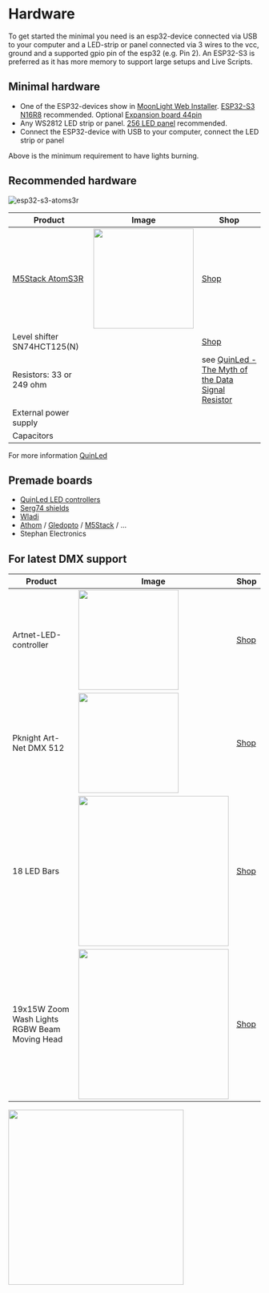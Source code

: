 # Hardware

To get started the minimal you need is an esp32-device connected via USB to your computer and a LED-strip or panel connected via 3 wires to the vcc, ground and a supported gpio pin of the esp32 (e.g. Pin 2). An ESP32-S3 is preferred as it has more memory to support large setups and Live Scripts. 

## Minimal hardware

* One of the ESP32-devices show in [MoonLight Web Installer](https://raw.githack.com/MoonModules/MoonLight/refs/heads/main/firmware/installer/index.html). [ESP32-S3 N16R8](https://s.click.aliexpress.com/e/_DBAtJ2H) recommended. Optional [Expansion board 44pin](https://s.click.aliexpress.com/e/_EJhmlIE)
* Any WS2812 LED strip or panel. [256 LED panel](https://s.click.aliexpress.com/e/_EIKoYrg) recommended.
* Connect the ESP32-device with USB to your computer, connect the LED strip or panel

Above is the minimum requirement to have lights burning.

## Recommended hardware

![esp32-s3-atoms3r](https://github.com/user-attachments/assets/dcfebd95-09ea-42af-824f-445ffc236013)

| Product | Image | Shop |
| ---- | ----- | ---- |
| [M5Stack AtomS3R](https://docs.m5stack.com/en/core/AtomS3R) | <img width="200" src="https://raw.githack.com/MoonModules/MoonLight/refs/heads/main/firmware/installer/images/esp32-s3-atoms3r.jpg"/>  | <a href="https://shop.m5stack.com/products/atoms3r-dev-kit" target="_blank">Shop</a> |
|Level shifter SN74HCT125(N)|| [Shop](https://s.click.aliexpress.com/e/_EIVbQ2w)|
| Resistors: 33 or 249 ohm || see [QuinLed - The Myth of the Data Signal Resistor](https://quinled.info/data-signal-cable-conditioning/)|
| External power supply |||
| Capacitors |||

For more information [QuinLed](https://quinled.info)

## Premade boards

* [QuinLed LED controllers](https://quinled.info/addressable-digital-leds/)
* [Serg74 shields](https://www.tindie.com/products/serg74/esp32-wroom-usb-c-d1-mini32-form-factor-board/)
* [Wladi](https://www.myhome-control.de/)
* [Athom](https://www.athom.tech/wled) / [Gledopto](https://www.gledopto.eu/Gledopto-WLED-LED-Controller-for-Digital-Light-Strips) / [M5Stack](https://shop.m5stack.com/collections/m5-controllers) / ...
* Stephan Electronics

## For latest DMX support 

| Product | Image | Shop |
| ---- | ----- | ---- |
|Artnet-LED-controller|<img width="200" src="https://github.com/user-attachments/assets/9c65921c-64e9-4558-b6ef-aed2a163fd88">|[Shop](https://s.click.aliexpress.com/e/_Ex9uaOk)|
| Pknight Art-Net DMX 512 | <img width="200" src="https://github.com/user-attachments/assets/e3d605b6-a023-4abb-b604-77b44267b1a3"> | [Shop](https://s.click.aliexpress.com/e/_ExQK8Dc) |
|18 LED Bars|<img width="300" src="https://github.com/user-attachments/assets/75b18cf6-bc32-4bf0-a03b-7eea8dbfd677" />| [Shop](https://s.click.aliexpress.com/e/_EQMKbmK) |
|19x15W Zoom Wash Lights RGBW Beam Moving Head|<img width="300" src="https://github.com/user-attachments/assets/6e61c41f-e128-4adc-b9c1-6239fe4736dc" />|[Shop](https://s.click.aliexpress.com/e/_EwBfFYw)|

<img width="350" src="https://github.com/user-attachments/assets/1623a751-5f4b-463b-a6f3-a642c2bc52bf"/>
